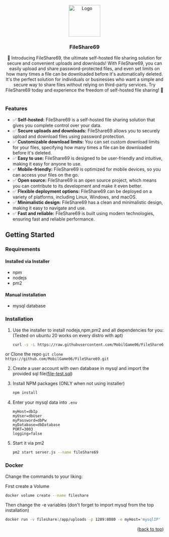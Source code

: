 <!-- PROJECT LOGO -->
<br />
<div align="center">
  <a">
    <img src="https://xamplex.de/s/ruua73gsnbeuhlju975intjc4.png" alt="Logo" width="100" height="100">
  </a>

  <h3 align="center">FileShare69</h3>

  <p align="center">
    📁 Introducing FileShare69, the ultimate self-hosted file sharing solution for secure and convenient uploads and downloads! With FileShare69, you can easily upload and share password-protected files, and even set limits on how many times a file can be downloaded before it's automatically deleted. It's the perfect solution for individuals or businesses who want a simple and secure way to share files without relying on third-party services. Try FileShare69 today and experience the freedom of self-hosted file sharing! 📁
    <br />
    <br />
  </p>
</div>


### Features
                  
- ✅ **Self-hosted:** FileShare69 is a self-hosted file sharing solution that gives you complete control over your data.
- ✅ **Secure uploads and downloads:** FileShare69 allows you to securely upload and download files using password protection.
- ✅ **Customizable download limits:** You can set custom download limits for your files, specifying how many times a file can be downloaded before it's deleted.
- ✅ **Easy to use:** FileShare69 is designed to be user-friendly and intuitive, making it easy for anyone to use.
- ✅ **Mobile-friendly:** FileShare69 is optimized for mobile devices, so you can access your files on the go.
- ✅ **Open source:** FileShare69 is an open source project, which means you can contribute to its development and make it even better.
- ✅ **Flexible deployment options:** FileShare69 can be deployed on a variety of platforms, including Linux, Windows, and macOS.
- ✅ **Minimalistic design:** FileShare69 has a clean and minimalistic design, making it easy to navigate and use.
- ✅ **Fast and reliable:** FileShare69 is built using modern technologies, ensuring fast and reliable performance.

## Getting Started

### Requirements
#### Installed via Installer
* npm
* nodejs
* pm2
#### Manual installation
* mysql database

                   

### Installation
1. Use the installer to install nodejs,npm,pm2 and all dependencies for you:
                   (Tested on ubuntu 20 works on every distro with apt)
   ```sh
   curl -s -L https://raw.githubusercontent.com/MobilGame06/FileShare69/main/install.sh | bash                                    
   ``` 
                   
  or Clone the repo
     ```
    git clone https://github.com/MobilGame06/FileShare69.git
     ```
                   
2. Create a user account with own database in mysql and import the provided sql file([file-test.sql](https://github.com/MobilGame06/FileShare69/blob/main/file-test.sql))

3. Install NPM packages (ONLY when not using installer)
   ```sh
   npm install
   ```
4. Enter your mysql data into `.env`
   ```env
   myHost=dbIp
   myUser=dbUser
   myPassword=dbPw
   myDatabase=dbDatabase
   PORT=3003
   logging=false
   ```
5. Start it via pm2
   ```sh
   pm2 start server.js --name fileShare69
   ```
### Docker
Change the commands to your liking:
                   
First create a Volume                   
``` sh
docker volume create --name fileshare
``` 
Then change the -e variables (don't forget to import mysql from the top installation)
``` sh
docker run -v fileshare:/app/uploads -p 1289:8080 -e myHost='mysqlIP' -e myUser='mysqlUser' -e myPassword='mysqlPW' -e myDatabase='file-test' mobilgame/fileshare69:1.0                    
```       
<p align="right">(<a href="#top">back to top</a>)</p>
